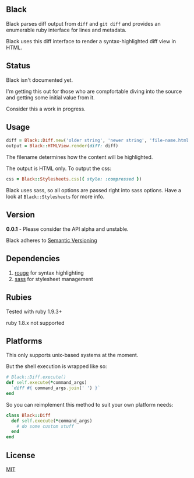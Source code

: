 ## Black

Black parses diff output from `diff` and `git diff` and provides an enumerable ruby interface for lines and metadata.

Black uses this diff interface to render a syntax-highlighted diff view in HTML.

## Status

Black isn't documented yet.

I'm getting this out for those who are compfortable diving into the source and getting some initial value from it.

Consider this a work in progress.

## Usage

```ruby
diff = Black::Diff.new('older string', 'newer string', 'file-name.html')
output = Black::HTMLView.render(diff: diff)
```

The filename determines how the content will be highlighted.

The output is HTML only. To output the css:

```ruby
css = Black::Stylesheets.css({ style: :compressed })
```

Black uses sass, so all options are passed right into sass options. Have a look at `Black::Stylesheets` for more info.

## Version

**0.0.1** - Please consider the API alpha and unstable.

Black adheres to [Semantic Versioning](http://semver.org/)

## Dependencies

1. [rouge](https://github.com/jneen/rouge) for syntax highlighting
1. [sass](http://sass-lang.com/) for stylesheet management


## Rubies

Tested with ruby 1.9.3+

ruby 1.8.x not supported

## Platforms

This only supports unix-based systems at the moment.

But the shell execution is wrapped like so:

```ruby
# Black::Diff.execute()
def self.execute(*command_args)
  `diff #{ command_args.join(' ') }`
end
```

So you can reimplement this method to suit your own platform needs:
```ruby
class Black::Diff
  def self.execute(*command_args)
    # do some custom stuff
  end
end
```

## License 

[MIT](http://www.opensource.org/licenses/mit-license.html)
